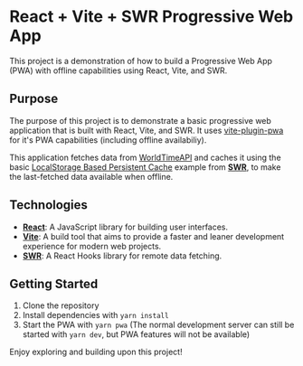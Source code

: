 # React + Vite + SWR Progressive Web App

This project is a demonstration of how to build a Progressive Web App (PWA) with offline capabilities using React, Vite, and SWR.

## Purpose

The purpose of this project is to demonstrate a basic progressive web application that is built with React, Vite, and SWR. It uses [vite-plugin-pwa](https://github.com/vite-pwa/vite-plugin-pwa) for it's PWA capabilities (including offline availabiliy).

This application fetches data from [WorldTimeAPI](http://worldtimeapi.org) and caches it using the basic [LocalStorage Based Persistent Cache](https://swr.vercel.app/docs/advanced/cache#localstorage-based-persistent-cache) example from [**SWR**](https://swr.vercel.app/), to make the last-fetched data available when offline.

## Technologies

- [**React**](https://react.dev/): A JavaScript library for building user interfaces.
- [**Vite**](https://vitejs.dev/): A build tool that aims to provide a faster and leaner development experience for modern web projects.
- [**SWR**](https://swr.vercel.app/): A React Hooks library for remote data fetching.

## Getting Started

1. Clone the repository
2. Install dependencies with `yarn install`
3. Start the PWA with `yarn pwa` (The normal development server can still be started with `yarn dev`, but PWA features will not be available)

Enjoy exploring and building upon this project!
